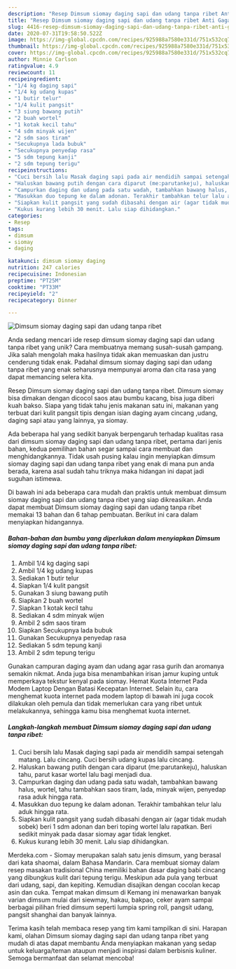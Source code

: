 ```yaml
---
description: "Resep Dimsum siomay daging sapi dan udang tanpa ribet Anti Gagal"
title: "Resep Dimsum siomay daging sapi dan udang tanpa ribet Anti Gagal"
slug: 4416-resep-dimsum-siomay-daging-sapi-dan-udang-tanpa-ribet-anti-gagal
date: 2020-07-31T19:58:50.522Z
image: https://img-global.cpcdn.com/recipes/925988a7580e331d/751x532cq70/dimsum-siomay-daging-sapi-dan-udang-tanpa-ribet-foto-resep-utama.jpg
thumbnail: https://img-global.cpcdn.com/recipes/925988a7580e331d/751x532cq70/dimsum-siomay-daging-sapi-dan-udang-tanpa-ribet-foto-resep-utama.jpg
cover: https://img-global.cpcdn.com/recipes/925988a7580e331d/751x532cq70/dimsum-siomay-daging-sapi-dan-udang-tanpa-ribet-foto-resep-utama.jpg
author: Minnie Carlson
ratingvalue: 4.9
reviewcount: 11
recipeingredient:
- "1/4 kg daging sapi"
- "1/4 kg udang kupas"
- "1 butir telur"
- "1/4 kulit pangsit"
- "3 siung bawang putih"
- "2 buah wortel"
- "1 kotak kecil tahu"
- "4 sdm minyak wijen"
- "2 sdm saos tiram"
- "Secukupnya lada bubuk"
- "Secukupnya penyedap rasa"
- "5 sdm tepung kanji"
- "2 sdm tepung terigu"
recipeinstructions:
- "Cuci bersih lalu Masak daging sapi pada air mendidih sampai setengah matang. Lalu cincang. Cuci bersih udang kupas lalu cincang."
- "Haluskan bawang putih dengan cara diparut (me:parutankeju), haluskan tahu, parut kasar wortel lalu bagi menjadi dua."
- "Campurkan daging dan udang pada satu wadah, tambahkan bawang halus, wortel, tahu tambahkan saos tiram, lada, minyak wijen, penyedap rasa aduk hingga rata."
- "Masukkan duo tepung ke dalam adonan. Terakhir tambahkan telur lalu aduk hingga rata."
- "Siapkan kulit pangsit yang sudah dibasahi dengan air (agar tidak mudah sobek) beri 1 sdm adonan dan beri toping wortel lalu rapatkan. Beri sedikit minyak pada dasar siomay agar tidak lengket."
- "Kukus kurang lebih 30 menit. Lalu siap dihidangkan."
categories:
- Resep
tags:
- dimsum
- siomay
- daging

katakunci: dimsum siomay daging 
nutrition: 247 calories
recipecuisine: Indonesian
preptime: "PT25M"
cooktime: "PT33M"
recipeyield: "2"
recipecategory: Dinner

---
```



![Dimsum siomay daging sapi dan udang tanpa ribet](https://img-global.cpcdn.com/recipes/925988a7580e331d/751x532cq70/dimsum-siomay-daging-sapi-dan-udang-tanpa-ribet-foto-resep-utama.jpg)

Anda sedang mencari ide resep dimsum siomay daging sapi dan udang tanpa ribet yang unik? Cara membuatnya memang susah-susah gampang. Jika salah mengolah maka hasilnya tidak akan memuaskan dan justru cenderung tidak enak. Padahal dimsum siomay daging sapi dan udang tanpa ribet yang enak seharusnya mempunyai aroma dan cita rasa yang dapat memancing selera kita.

Resep Dimsum siomay daging sapi dan udang tanpa ribet. Dimsum siomay bisa dimakan dengan dicocol saos atau bumbu kacang, bisa juga diberi kuah bakso. Siapa yang tidak tahu jenis makanan satu ini, makanan yang terbuat dari kulit pangsit tipis dengan isian daging ayam cincang ,udang, daging sapi atau yang lainnya, ya siomay.

Ada beberapa hal yang sedikit banyak berpengaruh terhadap kualitas rasa dari dimsum siomay daging sapi dan udang tanpa ribet, pertama dari jenis bahan, kedua pemilihan bahan segar sampai cara membuat dan menghidangkannya. Tidak usah pusing kalau ingin menyiapkan dimsum siomay daging sapi dan udang tanpa ribet yang enak di mana pun anda berada, karena asal sudah tahu triknya maka hidangan ini dapat jadi suguhan istimewa.


Di bawah ini ada beberapa cara mudah dan praktis untuk membuat dimsum siomay daging sapi dan udang tanpa ribet yang siap dikreasikan. Anda dapat membuat Dimsum siomay daging sapi dan udang tanpa ribet memakai 13 bahan dan 6 tahap pembuatan. Berikut ini cara dalam menyiapkan hidangannya.

<!--inarticleads1-->

##### Bahan-bahan dan bumbu yang diperlukan dalam menyiapkan Dimsum siomay daging sapi dan udang tanpa ribet:

1. Ambil 1/4 kg daging sapi
1. Ambil 1/4 kg udang kupas
1. Sediakan 1 butir telur
1. Siapkan 1/4 kulit pangsit
1. Gunakan 3 siung bawang putih
1. Siapkan 2 buah wortel
1. Siapkan 1 kotak kecil tahu
1. Sediakan 4 sdm minyak wijen
1. Ambil 2 sdm saos tiram
1. Siapkan Secukupnya lada bubuk
1. Gunakan Secukupnya penyedap rasa
1. Sediakan 5 sdm tepung kanji
1. Ambil 2 sdm tepung terigu


Gunakan campuran daging ayam dan udang agar rasa gurih dan aromanya semakin nikmat. Anda juga bisa menambahkan irisan jamur kuping untuk memperkaya tekstur kenyal pada siomay. Hemat Kuota Internet Pada Modem Laptop Dengan Batasi Kecepatan Internet. Selain itu, cara menghemat kuota internet pada modem laptop di bawah ini juga cocok dilakukan oleh pemula dan tidak memerlukan cara yang ribet untuk melakukannya, sehingga kamu bisa menghemat kuota internet. 

<!--inarticleads2-->

##### Langkah-langkah membuat Dimsum siomay daging sapi dan udang tanpa ribet:

1. Cuci bersih lalu Masak daging sapi pada air mendidih sampai setengah matang. Lalu cincang. Cuci bersih udang kupas lalu cincang.
1. Haluskan bawang putih dengan cara diparut (me:parutankeju), haluskan tahu, parut kasar wortel lalu bagi menjadi dua.
1. Campurkan daging dan udang pada satu wadah, tambahkan bawang halus, wortel, tahu tambahkan saos tiram, lada, minyak wijen, penyedap rasa aduk hingga rata.
1. Masukkan duo tepung ke dalam adonan. Terakhir tambahkan telur lalu aduk hingga rata.
1. Siapkan kulit pangsit yang sudah dibasahi dengan air (agar tidak mudah sobek) beri 1 sdm adonan dan beri toping wortel lalu rapatkan. Beri sedikit minyak pada dasar siomay agar tidak lengket.
1. Kukus kurang lebih 30 menit. Lalu siap dihidangkan.


Merdeka.com - Siomay merupakan salah satu jenis dimsum, yang berasal dari kata shaomai, dalam Bahasa Mandarin. Cara membuat siomay dalam resep masakan tradisional China memiliki bahan dasar daging babi cincang yang dibungkus kulit dari tepung terigu. Meskipun ada pula yang terbuat dari udang, sapi, dan kepiting. Kemudian disajikan dengan cocolan kecap asin dan cuka. Tempat makan dimsum di Kemang ini menawarkan banyak varian dimsum mulai dari siewmay, hakau, bakpao, ceker ayam sampai berbagai pilihan fried dimsum seperti lumpia spring roll, pangsit udang, pangsit shanghai dan banyak lainnya. 

Terima kasih telah membaca resep yang tim kami tampilkan di sini. Harapan kami, olahan Dimsum siomay daging sapi dan udang tanpa ribet yang mudah di atas dapat membantu Anda menyiapkan makanan yang sedap untuk keluarga/teman ataupun menjadi inspirasi dalam berbisnis kuliner. Semoga bermanfaat dan selamat mencoba!
